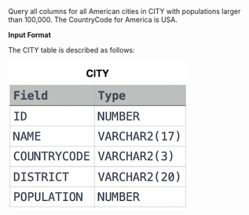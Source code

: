 Query all columns for all American cities in CITY with populations larger than 100,000. The CountryCode for America is USA.

**Input Format**

The CITY table is described as follows: 

![City Table](city.jpg)

